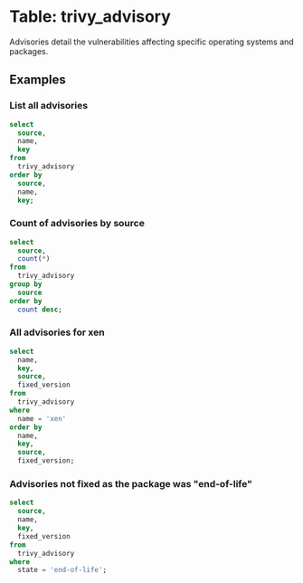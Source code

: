 # Table: trivy_advisory

Advisories detail the vulnerabilities affecting specific operating systems and packages.

## Examples

### List all advisories

```sql
select
  source,
  name,
  key
from
  trivy_advisory
order by
  source,
  name,
  key;
```

### Count of advisories by source

```sql
select
  source,
  count(*)
from
  trivy_advisory
group by
  source
order by
  count desc;
```

### All advisories for xen

```sql
select
  name,
  key,
  source,
  fixed_version
from
  trivy_advisory
where
  name = 'xen'
order by
  name,
  key,
  source,
  fixed_version;
```

### Advisories not fixed as the package was "end-of-life"

```sql
select
  source,
  name,
  key,
  fixed_version
from
  trivy_advisory
where
  state = 'end-of-life';
```
